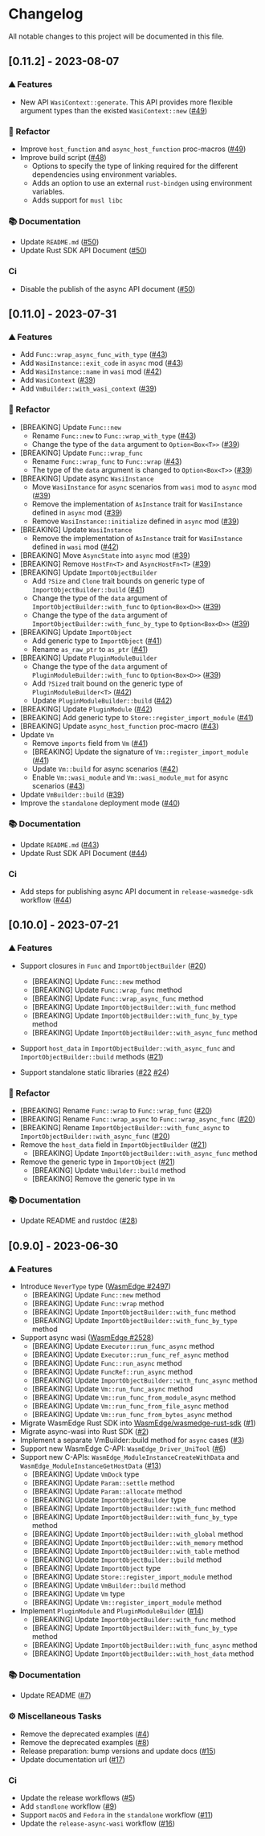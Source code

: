 # Changelog

All notable changes to this project will be documented in this file.

## [0.11.2] - 2023-08-07

### ⛰️  Features

- New API `WasiContext::generate`. This API provides more flexible argument types than the existed `WasiContext::new` ([#49](https://github.com/WasmEdge/wasmedge-rust-sdk/pull/49))

### 🚜 Refactor

- Improve `host_function` and `async_host_function` proc-macros ([#49](https://github.com/WasmEdge/wasmedge-rust-sdk/pull/49))
- Improve build script ([#48](https://github.com/WasmEdge/wasmedge-rust-sdk/pull/48))
  - Options to specify the type of linking required for the different dependencies using environment variables.
  - Adds an option to use an external `rust-bindgen` using environment variables.
  - Adds support for `musl libc`

### 📚 Documentation

- Update `README.md` ([#50](https://github.com/WasmEdge/wasmedge-rust-sdk/pull/50))
- Update Rust SDK API Document ([#50](https://github.com/WasmEdge/wasmedge-rust-sdk/pull/50))

### Ci

- Disable the publish of the async API document ([#50](https://github.com/WasmEdge/wasmedge-rust-sdk/pull/50))

## [0.11.0] - 2023-07-31

### ⛰️  Features

- Add `Func::wrap_async_func_with_type` ([#43](https://github.com/WasmEdge/wasmedge-rust-sdk/pull/43))
- Add `WasiInstance::exit_code` in `async` mod ([#43](https://github.com/WasmEdge/wasmedge-rust-sdk/pull/43))
- Add `WasiInstance::name` in `wasi` mod ([#42](https://github.com/WasmEdge/wasmedge-rust-sdk/pull/42))
- Add `WasiContext` ([#39](https://github.com/WasmEdge/wasmedge-rust-sdk/pull/39))
- Add `VmBuilder::with_wasi_context` ([#39](https://github.com/WasmEdge/wasmedge-rust-sdk/pull/39))

### 🚜 Refactor

- [BREAKING] Update `Func::new`
  - Rename `Func::new` to `Func::wrap_with_type` ([#43](https://github.com/WasmEdge/wasmedge-rust-sdk/pull/43))
  - Change the type of the `data` argument to `Option<Box<T>>` ([#39](https://github.com/WasmEdge/wasmedge-rust-sdk/pull/39))
- [BREAKING] Update `Func::wrap_func`
  - Rename `Func::wrap_func` to `Func::wrap` ([#43](https://github.com/WasmEdge/wasmedge-rust-sdk/pull/43))
  - The type of the `data` argument is changed to `Option<Box<T>>` ([#39](https://github.com/WasmEdge/wasmedge-rust-sdk/pull/39))
- [BREAKING] Update async `WasiInstance`
  - Move `WasiInstance` for `async` scenarios from `wasi` mod to `async` mod ([#39](https://github.com/WasmEdge/wasmedge-rust-sdk/pull/39))
  - Remove the implementation of `AsInstance` trait for `WasiInstance` defined in `async` mod ([#39](https://github.com/WasmEdge/wasmedge-rust-sdk/pull/39))
  - Remove `WasiInstance::initialize` defined in `async` mod ([#39](https://github.com/WasmEdge/wasmedge-rust-sdk/pull/39))
- [BREAKING] Update `WasiInstance`
  - Remove the implementation of `AsInstance` trait for `WasiInstance` defined in `wasi` mod ([#42](https://github.com/WasmEdge/wasmedge-rust-sdk/pull/42))
- [BREAKING] Move `AsyncState` into `async` mod ([#39](https://github.com/WasmEdge/wasmedge-rust-sdk/pull/39))
- [BREAKING] Remove `HostFn<T>` and `AsyncHostFn<T>` ([#39](https://github.com/WasmEdge/wasmedge-rust-sdk/pull/39))
- [BREAKING] Update `ImportObjectBuilder`
  - Add `?Size` and `Clone` trait bounds on generic type of `ImportObjectBuilder::build` ([#41](https://github.com/WasmEdge/wasmedge-rust-sdk/pull/41))
  - Change the type of the `data` argument of `ImportObjectBuilder::with_func` to `Option<Box<D>>` ([#39](https://github.com/WasmEdge/wasmedge-rust-sdk/pull/39))
  - Change the type of the `data` argument of `ImportObjectBuilder::with_func_by_type` to `Option<Box<D>>` ([#39](https://github.com/WasmEdge/wasmedge-rust-sdk/pull/39))
- [BREAKING] Update `ImportObject`
  - Add generic type to `ImportObject` ([#41](https://github.com/WasmEdge/wasmedge-rust-sdk/pull/41))
  - Rename `as_raw_ptr` to `as_ptr` ([#41](https://github.com/WasmEdge/wasmedge-rust-sdk/pull/41))
- [BREAKING] Update `PluginModuleBuilder`
  - Change the type of the `data` argument of `PluginModuleBuilder::with_func` to `Option<Box<D>>` ([#39](https://github.com/WasmEdge/wasmedge-rust-sdk/pull/39))
  - Add `?Sized` trait bound on the generic type of `PluginModuleBuilder<T>` ([#42](https://github.com/WasmEdge/wasmedge-rust-sdk/pull/42))
  - Update `PluginModuleBuilder::build` ([#42](https://github.com/WasmEdge/wasmedge-rust-sdk/pull/42))
- [BREAKING] Update `PluginModule` ([#42](https://github.com/WasmEdge/wasmedge-rust-sdk/pull/42))
- [BREAKING] Add generic type to `Store::register_import_module` ([#41](https://github.com/WasmEdge/wasmedge-rust-sdk/pull/41))
- [BREAKING] Update `async_host_function` proc-macro ([#43](https://github.com/WasmEdge/wasmedge-rust-sdk/pull/43))
- Update `Vm`
  - Remove `imports` field from `Vm` ([#41](https://github.com/WasmEdge/wasmedge-rust-sdk/pull/41))
  - [BREAKING] Update the signature of `Vm::register_import_module` ([#41](https://github.com/WasmEdge/wasmedge-rust-sdk/pull/41))
  - Update `Vm::build` for async scenarios ([#42](https://github.com/WasmEdge/wasmedge-rust-sdk/pull/42))
  - Enable `Vm::wasi_module` and `Vm::wasi_module_mut` for async scenarios ([#43](https://github.com/WasmEdge/wasmedge-rust-sdk/pull/43))
- Update `VmBuilder::build` ([#39](https://github.com/WasmEdge/wasmedge-rust-sdk/pull/39))
- Improve the `standalone` deployment mode ([#40](https://github.com/WasmEdge/wasmedge-rust-sdk/pull/40))

### 📚 Documentation

- Update `README.md` ([#43](https://github.com/WasmEdge/wasmedge-rust-sdk/pull/43))
- Update Rust SDK API Document ([#44](https://github.com/WasmEdge/wasmedge-rust-sdk/pull/44))

### Ci

- Add steps for publishing async API document in `release-wasmedge-sdk` workflow ([#44](https://github.com/WasmEdge/wasmedge-rust-sdk/pull/44))

## [0.10.0] - 2023-07-21

### ⛰️  Features

- Support closures in `Func` and `ImportObjectBuilder` ([#20](https://github.com/WasmEdge/wasmedge-rust-sdk/pull/20))
  - [BREAKING] Update `Func::new` method
  - [BREAKING] Update `Func::wrap_func` method
  - [BREAKING] Update `Func::wrap_async_func` method
  - [BREAKING] Update `ImportObjectBuilder::with_func` method
  - [BREAKING] Update `ImportObjectBuilder::with_func_by_type` method
  - [BREAKING] Update `ImportObjectBuilder::with_async_func` method

- Support `host_data` in `ImportObjectBuilder::with_async_func` and `ImportObjectBuilder::build` methods ([#21](https://github.com/WasmEdge/wasmedge-rust-sdk/pull/21))

- Support standalone static libraries ([#22](https://github.com/WasmEdge/wasmedge-rust-sdk/pull/22) [#24](https://github.com/WasmEdge/wasmedge-rust-sdk/pull/24))

### 🚜 Refactor

- [BREAKING] Rename `Func::wrap` to `Func::wrap_func` ([#20](https://github.com/WasmEdge/wasmedge-rust-sdk/pull/20))
- [BREAKING] Rename `Func::wrap_async` to `Func::wrap_async_func` ([#20](https://github.com/WasmEdge/wasmedge-rust-sdk/pull/20))
- [BREAKING] Rename `ImportObjectBuilder::with_func_async` to `ImportObjectBuilder::with_async_func` ([#20](https://github.com/WasmEdge/wasmedge-rust-sdk/pull/20))
- Remove the `host_data` field in `ImportObjectBuilder` ([#21](https://github.com/WasmEdge/wasmedge-rust-sdk/pull/21))
  - [BREAKING] Update `ImportObjectBuilder::with_async_func` method
- Remove the generic type in `ImportObject` ([#21](https://github.com/WasmEdge/wasmedge-rust-sdk/pull/21))
  - [BREAKING] Update `VmBuilder::build` method
  - [BREAKING] Remove the generic type in `Vm`

### 📚 Documentation

- Update README and rustdoc ([#28](https://github.com/WasmEdge/wasmedge-rust-sdk/pull/28))

## [0.9.0] - 2023-06-30

### ⛰️  Features

- Introduce `NeverType` type ([WasmEdge #2497](https://github.com/WasmEdge/WasmEdge/pull/2497))
  - [BREAKING] Update `Func::new` method
  - [BREAKING] Update `Func::wrap` method
  - [BREAKING] Update `ImportObjectBuilder::with_func` method
  - [BREAKING] Update `ImportObjectBuilder::with_func_by_type` method
- Support async wasi ([WasmEdge #2528](https://github.com/WasmEdge/WasmEdge/pull/2528))
  - [BREAKING] Update `Executor::run_func_async` method
  - [BREAKING] Update `Executor::run_func_ref_async` method
  - [BREAKING] Update `Func::run_async` method
  - [BREAKING] Update `FuncRef::run_async` method
  - [BREAKING] Update `ImportObjectBuilder::with_func_async` method
  - [BREAKING] Update `Vm::run_func_async` method
  - [BREAKING] Update `Vm::run_func_from_module_async` method
  - [BREAKING] Update `Vm::run_func_from_file_async` method
  - [BREAKING] Update `Vm::run_func_from_bytes_async` method
- Migrate WasmEdge Rust SDK into [WasmEdge/wasmedge-rust-sdk](https://github.com/WasmEdge/wasmedge-rust-sdk) ([#1](https://github.com/WasmEdge/wasmedge-rust-sdk/pull/1))
- Migrate async-wasi into Rust SDK ([#2](https://github.com/WasmEdge/wasmedge-rust-sdk/pull/2))
- Implement a separate VmBuilder::build method for `async` cases ([#3](https://github.com/WasmEdge/wasmedge-rust-sdk/pull/3))
- Support new WasmEdge C-API: `WasmEdge_Driver_UniTool` ([#6](https://github.com/WasmEdge/wasmedge-rust-sdk/pull/6))
- Support new C-APIs: `WasmEdge_ModuleInstanceCreateWithData` and `WasmEdge_ModuleInstanceGetHostData` ([#13](https://github.com/WasmEdge/wasmedge-rust-sdk/pull/13))
  - [BREAKING] Update `VmDock` type
  - [BREAKING] Update `Param::settle` method
  - [BREAKING] Update `Param::allocate` method
  - [BREAKING] Update `ImportObjectBuilder` type
  - [BREAKING] Update `ImportObjectBuilder::with_func` method
  - [BREAKING] Update `ImportObjectBuilder::with_func_by_type` method
  - [BREAKING] Update `ImportObjectBuilder::with_global` method
  - [BREAKING] Update `ImportObjectBuilder::with_memory` method
  - [BREAKING] Update `ImportObjectBuilder::with_table` method
  - [BREAKING] Update `ImportObjectBuilder::build` method
  - [BREAKING] Update `ImportObject` type
  - [BREAKING] Update `Store::register_import_module` method
  - [BREAKING] Update `VmBuilder::build` method
  - [BREAKING] Update `Vm` type
  - [BREAKING] Update `Vm::register_import_module` method
- Implement `PluginModule` and `PluginModuleBuilder` ([#14](https://github.com/WasmEdge/wasmedge-rust-sdk/pull/14))
  - [BREAKING] Update `ImportObjectBuilder::with_func` method
  - [BREAKING] Update `ImportObjectBuilder::with_func_by_type` method
  - [BREAKING] Update `ImportObjectBuilder::with_func_async` method
  - [BREAKING] Update `ImportObjectBuilder::with_host_data` method

### 📚 Documentation

- Update README ([#7](https://github.com/WasmEdge/wasmedge-rust-sdk/pull/7))

### ⚙️ Miscellaneous Tasks

- Remove the deprecated examples ([#4](https://github.com/WasmEdge/wasmedge-rust-sdk/pull/4))
- Remove the deprecated examples ([#8](https://github.com/WasmEdge/wasmedge-rust-sdk/pull/8))
- Release preparation: bump versions and update docs ([#15](https://github.com/WasmEdge/wasmedge-rust-sdk/pull/15))
- Update documentation url ([#17](https://github.com/WasmEdge/wasmedge-rust-sdk/pull/17))

### Ci

- Update the release workflows ([#5](https://github.com/WasmEdge/wasmedge-rust-sdk/pull/5))
- Add `standlone` workflow ([#9](https://github.com/WasmEdge/wasmedge-rust-sdk/pull/9))
- Support `macOS` and `Fedora` in the `standalone` workflow ([#11](https://github.com/WasmEdge/wasmedge-rust-sdk/pull/11))
- Update the `release-async-wasi` workflow ([#16](https://github.com/WasmEdge/wasmedge-rust-sdk/pull/16))
